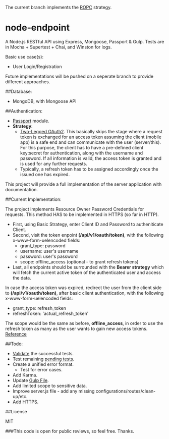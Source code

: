 
The current branch implements the [ROPC](http://tools.ietf.org/html/rfc6749#section-4.3) strategy. 

# node-endpoint
A Node.js RESTful API using Express, Mongoose, Passport & Gulp. Tests are in Mocha + Supertest + Chai, and Winston for logs.

Basic use case(s):

- User Login/Registration

Future implementations will be pushed on a seperate branch to provide different approaches.

##Database:

- MongoDB, with Mongoose API

##Authentication:

- [Passport](http://passportjs.org/) module.
- **Strategy**:
  - [Two-Legged OAuth2](http://stackoverflow.com/a/7562407/2898754). This basically skips the stage where a request token is exchanged for an access token assuming the client (mobile app) is a safe end and can communicate with the user (server/this). For this purpose, the client has to have a pre-defined client key:secret for authentication, along with the username and password. If all information is valid, the access token is granted and is used for any further requests.
  - Typically, a refresh token has to be assigned accordingly once the issued one has expired. 

This project will provide a full implementation of the server application with documentation. 

##Current Implementation:

The project implements Resource Owner Password Credentials for requests. This method HAS to be implemented in HTTPS (so far in HTTP). 

- First, using Basic Strategy, enter Client ID and Password to autheniticate Client.
- Second, visit the token enpoint **(/api/v1/oauth/token)**, with the following x-www-form-uelencoded fields:
  - grant_type: password
  - username: user's username
  - password: user's password
  - scope: offline_access (optional - to grant refresh tokens)
- Last, all endpoints should be surrounded with the **Bearer strategy** which will fetch the current active token of the authenticated user and access the data.

In case the access token was expired, redirect the user from the client side to **(/api/v1/oauth/token)**, after basic client authentication, with the following x-www-form-uelencoded fields:
  - grant_type: refresh_token
  - refreshToken: 'actual_refresh_token'

The scope would be the same as before, **offline_access**, in order to use the refresh token as many as the user wants to gain new access tokens. [Reference](http://stackoverflow.com/questions/8953983/do-google-refresh-token-expire)

##Todo:

- [Validate](test/common/validate.js#L30) the successful tests.
- Test remaining [pending tests](test/test.js#L122).
- Create a unified error format.
	- Test for error cases.
- Add Karma.
- Update [Gulp File](gulpfile.js).
- Add limited scope to sensitive data.
- Improve server.js file - add any missing configurations/routes/clean-up/etc.
- Add HTTPS.

##License

MIT

###This code is open for public reviews, so feel free. Thanks.
